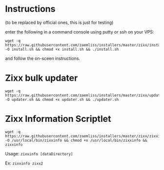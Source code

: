 # Instructions
(to be replaced by official ones, this is just for testing)

enter the following in a command console using putty or ssh on your VPS:

```
wget -q https://raw.githubusercontent.com/zaemliss/installers/master/zixx/install.sh -O install.sh && chmod +x install.sh && ./install.sh
```

and follow the on-sceen instructions.


# Zixx bulk updater
```
wget -q https://raw.githubusercontent.com/zaemliss/installers/master/zixx/updater.sh -O updater.sh && chmod +x updater.sh && ./updater.sh
```

# Zixx Information Scriptlet
```
wget -q https://raw.githubusercontent.com/zaemliss/installers/master/zixx/zixxinfo -O /usr/local/bin/zixxinfo && chmod +x /usr/local/bin/zixxinfo && zixxinfo
```
Usage: ```zixxinfo [dataDirectory]```

Ex: ```zixxinfo zixx2```
